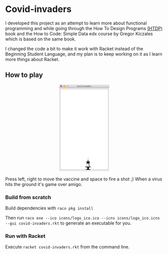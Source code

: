 # Covid-invaders

I developed this project as an attempt to learn more about functional programming and while going through the How To Design Programs [(HTDP)](https://htdp.org/2019-02-24/index.html) book and the How to Code: Simple Data edx course by Gregor Kiczales which is based on the same book.

I changed the code a bit to make it work with Racket instead of the Beginning Student Language, and my plan is to keep working on it as I learn more things about Racket.

## How to play
<p align="center">
  <img src="cinvaders.gif">
</p>

Press left, right to move the vaccine and space to fire a shot ;) When a virus hits the ground it's game over amigo.

### Build from scratch
Build dependencies with `raco pkg install`

Then run `raco exe --ico icons/logo_ico.ico --icns icons/logo_ico.icns --gui covid-invaders.rkt` to generate an executable for you.

### Run with Racket
Execute `racket covid-invaders.rkt` from the command line.
